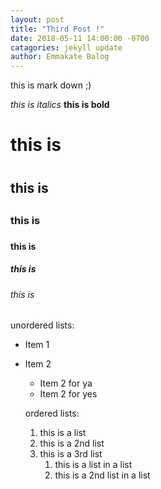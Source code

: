 ```yaml
---
layout: post
title: "Third Post !"
date: 2018-05-11 14:00:00 -0700
catagories: jekyll update
author: Emmakate Balog
---
```


this is mark down ;)

*this is italics*
**this is bold**

# this is <h1>
## this is <h2>
### this is <h3>
#### this is <h4>
##### this is <h5>
###### this is <h6>
  
unordered lists:
* Item 1
* Item 2
  * Item 2 for ya
  * Item 2 for yes
  
  ordered lists:
  1. this is a list
  1. this is a 2nd list
  1. this is a 3rd list
     1. this is a list in a list
     1. this is a 2nd list in a list
     

